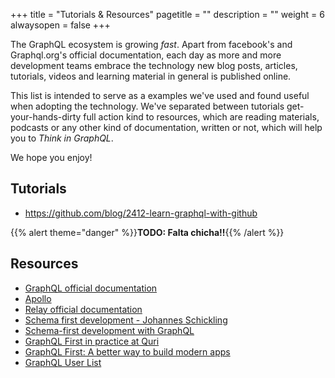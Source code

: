 +++
title = "Tutorials & Resources"
pagetitle = ""
description = ""
weight = 6
alwaysopen = false
+++

The GraphQL ecosystem is growing _fast_. Apart from facebook's and Graphql.org's official documentation, each day as more and more development teams embrace the technology new blog posts, articles, tutorials, videos and learning material in general is published online.

This list is intended to serve as a examples we've used and found useful when adopting the technology. We've separated between tutorials get-your-hands-dirty full action kind to resources, which are reading materials, podcasts or any other kind of documentation, written or not, which will help you to _Think in GraphQL_.

We hope you enjoy!

## Tutorials

- https://github.com/blog/2412-learn-graphql-with-github 

{{% alert theme="danger" %}}**TODO: Falta chicha!!**{{% /alert %}}


## Resources

- [GraphQL official documentation](http://graphql.org/learn/)
- [Apollo](http://dev.apollodata.com/)
- [Relay official documentation](http://facebook.github.io/relay/docs/getting-started.html) 
- [Schema first development - Johannes Schickling](https://www.youtube.com/watch?v=SdWI7XaAeeY)
- [Schema-first development with GraphQL](https://conferences.oreilly.com/fluent/fl-ca-2017/public/schedule/detail/58715)
- [GraphQL First in practice at Quri](https://dev-blog.apollodata.com/graphql-first-in-practice-at-quri-7bf84b260135)
- [GraphQL First: A better way to build modern apps](https://dev-blog.apollodata.com/graphql-first-a-better-way-to-build-modern-apps-b5a04f7121a0)
- [GraphQL User List](http://graphql.org/users/)
